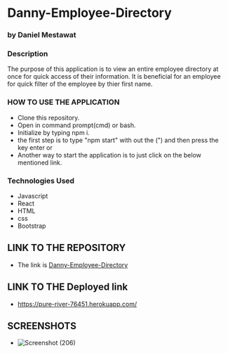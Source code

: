 # Danny-Employee-Directory

### by Daniel Mestawat

### Description
The purpose of this application is to view an entire employee directory at once for quick access of their information. It is beneficial for an employee for quick filter of the employee by thier first name.


### HOW TO USE THE APPLICATION

- Clone this repository.
- Open in command prompt(cmd) or bash.
- Initialize by typing npm i.
- the first step is to type "npm start" with out the (") and then press the key enter or
- Another way to start the application is to just click on the below mentioned link.



### Technologies Used

- Javascript
- React
- HTML
- css
- Bootstrap



## LINK TO THE REPOSITORY

- The link is [Danny-Employee-Directory](https://github.com/danny1215/Danny-Employee-Directory)

## LINK TO THE Deployed link


- https://pure-river-76451.herokuapp.com/

## SCREENSHOTS

- ![Screenshot (206)](https://user-images.githubusercontent.com/59859358/113210990-e3117100-9242-11eb-968d-15abfc9bdae6.png)



